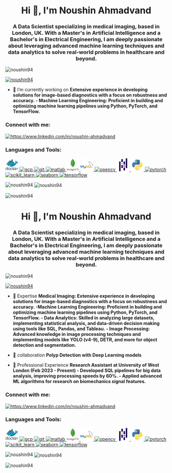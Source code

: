 <h1 align="center">Hi 👋, I'm Noushin Ahmadvand</h1>
<h3 align="center">A Data Scientist specializing in medical imaging, based in London, UK. With a Master's in Artificial Intelligence and a Bachelor's in Electrical Engineering, I am deeply passionate about leveraging advanced machine learning techniques and data analytics to solve real-world problems in healthcare and beyond.</h3>

<p align="left"> <img src="https://komarev.com/ghpvc/?username=noushin94&label=Profile%20views&color=0e75b6&style=flat" alt="noushin94" /> </p>

<p align="left"> <a href="https://github.com/ryo-ma/github-profile-trophy"><img src="https://github-profile-trophy.vercel.app/?username=noushin94" alt="noushin94" /></a> </p>

- 🔭 I’m currently working on **Extensive experience in developing solutions for image-based diagnostics with a focus on robustness and accuracy. - **Machine Learning Engineering:** Proficient in building and optimizing machine learning pipelines using Python, PyTorch, and TensorFlow.**

<h3 align="left">Connect with me:</h3>
<p align="left">
<a href="https://linkedin.com/in/https://www.linkedin.com/in/noushin-ahmadvand" target="blank"><img align="center" src="https://raw.githubusercontent.com/rahuldkjain/github-profile-readme-generator/master/src/images/icons/Social/linked-in-alt.svg" alt="https://www.linkedin.com/in/noushin-ahmadvand" height="30" width="40" /></a>
</p>

<h3 align="left">Languages and Tools:</h3>
<p align="left"> <a href="https://www.docker.com/" target="_blank" rel="noreferrer"> <img src="https://raw.githubusercontent.com/devicons/devicon/master/icons/docker/docker-original-wordmark.svg" alt="docker" width="40" height="40"/> </a> <a href="https://cloud.google.com" target="_blank" rel="noreferrer"> <img src="https://www.vectorlogo.zone/logos/google_cloud/google_cloud-icon.svg" alt="gcp" width="40" height="40"/> </a> <a href="https://git-scm.com/" target="_blank" rel="noreferrer"> <img src="https://www.vectorlogo.zone/logos/git-scm/git-scm-icon.svg" alt="git" width="40" height="40"/> </a> <a href="https://www.mathworks.com/" target="_blank" rel="noreferrer"> <img src="https://upload.wikimedia.org/wikipedia/commons/2/21/Matlab_Logo.png" alt="matlab" width="40" height="40"/> </a> <a href="https://www.mongodb.com/" target="_blank" rel="noreferrer"> <img src="https://raw.githubusercontent.com/devicons/devicon/master/icons/mongodb/mongodb-original-wordmark.svg" alt="mongodb" width="40" height="40"/> </a> <a href="https://www.mysql.com/" target="_blank" rel="noreferrer"> <img src="https://raw.githubusercontent.com/devicons/devicon/master/icons/mysql/mysql-original-wordmark.svg" alt="mysql" width="40" height="40"/> </a> <a href="https://opencv.org/" target="_blank" rel="noreferrer"> <img src="https://www.vectorlogo.zone/logos/opencv/opencv-icon.svg" alt="opencv" width="40" height="40"/> </a> <a href="https://pandas.pydata.org/" target="_blank" rel="noreferrer"> <img src="https://raw.githubusercontent.com/devicons/devicon/2ae2a900d2f041da66e950e4d48052658d850630/icons/pandas/pandas-original.svg" alt="pandas" width="40" height="40"/> </a> <a href="https://www.python.org" target="_blank" rel="noreferrer"> <img src="https://raw.githubusercontent.com/devicons/devicon/master/icons/python/python-original.svg" alt="python" width="40" height="40"/> </a> <a href="https://pytorch.org/" target="_blank" rel="noreferrer"> <img src="https://www.vectorlogo.zone/logos/pytorch/pytorch-icon.svg" alt="pytorch" width="40" height="40"/> </a> <a href="https://scikit-learn.org/" target="_blank" rel="noreferrer"> <img src="https://upload.wikimedia.org/wikipedia/commons/0/05/Scikit_learn_logo_small.svg" alt="scikit_learn" width="40" height="40"/> </a> <a href="https://seaborn.pydata.org/" target="_blank" rel="noreferrer"> <img src="https://seaborn.pydata.org/_images/logo-mark-lightbg.svg" alt="seaborn" width="40" height="40"/> </a> <a href="https://www.tensorflow.org" target="_blank" rel="noreferrer"> <img src="https://www.vectorlogo.zone/logos/tensorflow/tensorflow-icon.svg" alt="tensorflow" width="40" height="40"/> </a> </p>

<p><img align="left" src="https://github-readme-stats.vercel.app/api/top-langs?username=noushin94&show_icons=true&locale=en&layout=compact" alt="noushin94" /></p>

<p>&nbsp;<img align="center" src="https://github-readme-stats.vercel.app/api?username=noushin94&show_icons=true&locale=en" alt="noushin94" /></p>

<p><img align="center" src="https://github-readme-streak-stats.herokuapp.com/?user=noushin94&" alt="noushin94" /></p>

<h1 align="center">Hi 👋, I'm Noushin Ahmadvand</h1>
<h3 align="center">A Data Scientist specializing in medical imaging, based in London, UK. With a Master's in Artificial Intelligence and a Bachelor's in Electrical Engineering, I am deeply passionate about leveraging advanced machine learning techniques and data analytics to solve real-world problems in healthcare and beyond.</h3>

<p align="left"> <img src="https://komarev.com/ghpvc/?username=noushin94&label=Profile%20views&color=0e75b6&style=flat" alt="noushin94" /> </p>

<p align="left"> <a href="https://github.com/ryo-ma/github-profile-trophy"><img src="https://github-profile-trophy.vercel.app/?username=noushin94" alt="noushin94" /></a> </p>

- 🔭 Expertise **Medical Imaging: Extensive experience in developing solutions for image-based diagnostics with a focus on robustness and accuracy. -Machine Learning Engineering: Proficient in building and optimizing machine learning pipelines using Python, PyTorch, and TensorFlow. - Data Analytics: Skilled in analyzing large datasets, implementing statistical analysis, and data-driven decision making using tools like SQL, Pandas, and Tableau. - Image Processing: Advanced knowledge in image processing techniques and implementing models like YOLO (v4-9), DETR, and more for object detection and segmentation.**

- 👯 collaboration **Polyp Detection with Deep Learning models**

- 🤝 Professional Experience **Research Assistant at University of West London (Feb 2023 - Present) - Developed SQL pipelines for big data analysis, improving processing speeds by 60%. - Applied advanced ML algorithms for research on biomechanics signal features.**

<h3 align="left">Connect with me:</h3>
<p align="left">
<a href="https://linkedin.com/in/https://www.linkedin.com/in/noushin-ahmadvand" target="blank"><img align="center" src="https://raw.githubusercontent.com/rahuldkjain/github-profile-readme-generator/master/src/images/icons/Social/linked-in-alt.svg" alt="https://www.linkedin.com/in/noushin-ahmadvand" height="30" width="40" /></a>
</p>

<h3 align="left">Languages and Tools:</h3>
<p align="left"> <a href="https://www.docker.com/" target="_blank" rel="noreferrer"> <img src="https://raw.githubusercontent.com/devicons/devicon/master/icons/docker/docker-original-wordmark.svg" alt="docker" width="40" height="40"/> </a> <a href="https://cloud.google.com" target="_blank" rel="noreferrer"> <img src="https://www.vectorlogo.zone/logos/google_cloud/google_cloud-icon.svg" alt="gcp" width="40" height="40"/> </a> <a href="https://git-scm.com/" target="_blank" rel="noreferrer"> <img src="https://www.vectorlogo.zone/logos/git-scm/git-scm-icon.svg" alt="git" width="40" height="40"/> </a> <a href="https://www.mathworks.com/" target="_blank" rel="noreferrer"> <img src="https://upload.wikimedia.org/wikipedia/commons/2/21/Matlab_Logo.png" alt="matlab" width="40" height="40"/> </a> <a href="https://www.mongodb.com/" target="_blank" rel="noreferrer"> <img src="https://raw.githubusercontent.com/devicons/devicon/master/icons/mongodb/mongodb-original-wordmark.svg" alt="mongodb" width="40" height="40"/> </a> <a href="https://www.mysql.com/" target="_blank" rel="noreferrer"> <img src="https://raw.githubusercontent.com/devicons/devicon/master/icons/mysql/mysql-original-wordmark.svg" alt="mysql" width="40" height="40"/> </a> <a href="https://opencv.org/" target="_blank" rel="noreferrer"> <img src="https://www.vectorlogo.zone/logos/opencv/opencv-icon.svg" alt="opencv" width="40" height="40"/> </a> <a href="https://pandas.pydata.org/" target="_blank" rel="noreferrer"> <img src="https://raw.githubusercontent.com/devicons/devicon/2ae2a900d2f041da66e950e4d48052658d850630/icons/pandas/pandas-original.svg" alt="pandas" width="40" height="40"/> </a> <a href="https://www.python.org" target="_blank" rel="noreferrer"> <img src="https://raw.githubusercontent.com/devicons/devicon/master/icons/python/python-original.svg" alt="python" width="40" height="40"/> </a> <a href="https://pytorch.org/" target="_blank" rel="noreferrer"> <img src="https://www.vectorlogo.zone/logos/pytorch/pytorch-icon.svg" alt="pytorch" width="40" height="40"/> </a> <a href="https://scikit-learn.org/" target="_blank" rel="noreferrer"> <img src="https://upload.wikimedia.org/wikipedia/commons/0/05/Scikit_learn_logo_small.svg" alt="scikit_learn" width="40" height="40"/> </a> <a href="https://seaborn.pydata.org/" target="_blank" rel="noreferrer"> <img src="https://seaborn.pydata.org/_images/logo-mark-lightbg.svg" alt="seaborn" width="40" height="40"/> </a> <a href="https://www.tensorflow.org" target="_blank" rel="noreferrer"> <img src="https://www.vectorlogo.zone/logos/tensorflow/tensorflow-icon.svg" alt="tensorflow" width="40" height="40"/> </a> </p>

<p><img align="left" src="https://github-readme-stats.vercel.app/api/top-langs?username=noushin94&show_icons=true&locale=en&layout=compact" alt="noushin94" /></p>

<p>&nbsp;<img align="center" src="https://github-readme-stats.vercel.app/api?username=noushin94&show_icons=true&locale=en" alt="noushin94" /></p>

<p><img align="center" src="https://github-readme-streak-stats.herokuapp.com/?user=noushin94&" alt="noushin94" /></p>

